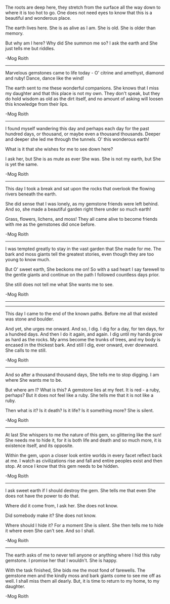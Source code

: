 The roots are deep here, they
stretch from the surface all the way
down to where it is too hot to go.
One does not need eyes to know
that this is a beautiful and
wonderous place.

The earth lives here. She is as alive
as I am. She is old. She is older
than memory.

But why am I here? Why did She
summon me so? I ask the earth
and She just tells me but riddles.

-Mog Roith



---





Marvelous gemstones came to
life today - O' citrine and
amethyst, diamond and ruby!
Dance, dance like the wind!

The earth sent to me these
wonderful companions. She knows
that I miss my daughter and
that this place is not my own.
They don't speak, but they do
hold wisdom as old as the dirt
itself, and no amount of asking
will loosen this knowledge from
their lips.

-Mog Roith





---




I found myself wandering this day
and perhaps each day for the
past hundred days, or thousand, or
maybe even a thousand thousands.
Deeper and deeper she led
me through the tunnels. O' this
wonderous earth!

What is it that she wishes for me
to see down here?

I ask her, but She is as mute as
ever She was. She is not my earth,
but She is yet the same.

-Mog Roith



---







This day I took a break and sat
upon the rocks that overlook the
flowing rivers beneath the earth.

She did sense that I was lonely, as
my gemstone friends were left
behind. And so, she made a
beautiful garden right there under
so much earth!

Grass, flowers, lichens, and moss!
They all came alive to become
friends with me as the gemstones
did once before.

-Mog Roith




---





I was tempted greatly to stay in the
vast garden that She made for me.
The bark and moss giants tell the
greatest stories, even though they
are too young to know much.

But O' sweet earth, She beckons
me on! So with a sad heart I say
farewell to the gentle giants and
continue on the path I followed
countless days prior.

She still does not tell me what She
wants me to see.

-Mog Roith



---
---






This day I came to the end of the
known paths. Before me all that
existed was stone and boulder.

And yet, she urges me onward. And
so, I dig. I dig for a day, for ten
days, for a hundred days. And then
I do it again, and again. I dig until
my hands grow as hard as the
rocks. My arms become the trunks
of trees, and my body is encased
in the thickest bark. And still
I dig, ever onward, ever downward.
She calls to me still.

-Mog Roith





---




And so after a thousand thousand
days, She tells me to stop digging.
I am where She wants me to be.

But where am I? What is this?
A gemstone lies at my feet.
It is red - a ruby, perhaps? But
it does not feel like a ruby. She
tells me that it is not like a ruby.

Then what is it?
Is it death? Is it life?
Is it something more?
She is silent.

-Mog Roith



---






At last She whispers to me the
nature of this gem, so glittering
like the sun! She needs me to
hide it, for it is both life and
death and so much more, it is
existence itself, and its opposite.

Within the gem, upon a closer look
entire worlds in every facet
reflect back at me. I watch
as civilizations rise and fall
and entire peoples exist and
then stop. At once I know that
this gem needs to be hidden.

-Mog Roith




---





I ask sweet earth if I should destroy
the gem. She tells me that even She
does not have the power to do that.

Where did it come from, I ask her.
She does not know.

Did somebody make it?
She does not know.

Where should I hide it? For a moment
She is silent. She then tells me to
hide it where even She can't see.
And so I shall.

-Mog Roith



---






The earth asks of me to never tell
anyone or anything where I hid
this ruby gemstone. I promise
her that I wouldn't. She is happy.

With the task finished, She bids
me the most fond of farewells.
The gemstone men and the
kindly moss and bark giants
come to see me off as well. I shall
miss them all dearly. But, it is time
to return to my home, to my
daughter.


-Mog Roith
